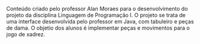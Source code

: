 
Conteúdo criado pelo professor Alan Moraes para o desenvolvimento do projeto da disciplina Linguagem de Programação I. O projeto se trata de uma interface desenvolvida pelo professor em Java, com tabuleiro e peças de dama. O objetio dos alunos é implementar peças e movimentos para o jogo de xadrez.
